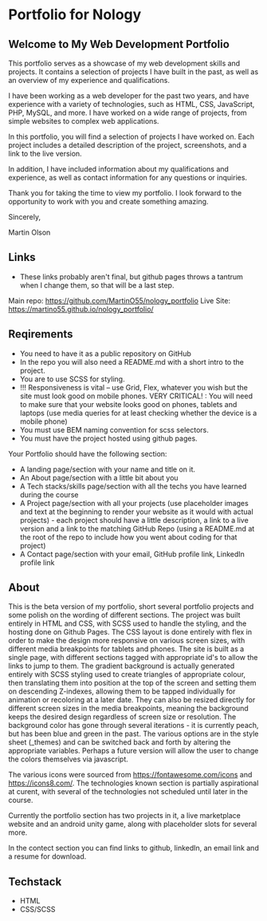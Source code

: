 # Portfolio for Nology

## Welcome to My Web Development Portfolio

This portfolio serves as a showcase of my web development skills and projects. It contains a selection of projects I have built in the past, as well as an overview of my experience and qualifications.

I have been working as a web developer for the past two years, and have experience with a variety of technologies, such as HTML, CSS, JavaScript, PHP, MySQL, and more. I have worked on a wide range of projects, from simple websites to complex web applications.

In this portfolio, you will find a selection of projects I have worked on. Each project includes a detailed description of the project, screenshots, and a link to the live version.

In addition, I have included information about my qualifications and experience, as well as contact information for any questions or inquiries.

Thank you for taking the time to view my portfolio. I look forward to the opportunity to work with you and create something amazing.

Sincerely,

Martin Olson

## Links

- These links probably aren't final, but github pages throws a tantrum when I change them, so that will be a last step.

Main repo: <https://github.com/MartinO55/nology_portfolio>
Live Site: <https://martino55.github.io/nology_portfolio/>

## Reqirements

- You need to have it as a public repository on GitHub
- In the repo you will also need a README.md with a short intro to the project.
- You are to use SCSS for styling.
- !!! Responsiveness is vital – use Grid, Flex, whatever you wish but the site must look good on mobile phones.
  VERY CRITICAL! : You will need to make sure that your website looks good on phones, tablets and laptops (use media queries for at least checking whether the device is a mobile phone)
- You must use BEM naming convention for scss selectors.
- You must have the project hosted using github pages.

Your Portfolio should have the following section:

- A landing page/section with your name and title on it.
- An About page/section with a little bit about you
- A Tech stacks/skills page/section with all the techs you have learned during the course
- A Project page/section with all your projects (use placeholder images and text at the beginning to render your website as it would with actual projects) - each project should have a little description, a link to a live version and a link to the matching GitHub Repo (using a README.md at the root of the repo to include how you went about coding for that project)
- A Contact page/section with your email, GitHub profile link, LinkedIn profile link

## About

This is the beta version of my portfolio, short several portfolio projects and some polish on the wording of different sections. The project was built entirely in HTML and CSS, with SCSS used to handle the styling, and the hosting done on Github Pages. The CSS layout is done entirely with flex in order to make the design more responsive on various screen sizes, with different media breakpoints for tablets and phones. The site is built as a single page, with different sections tagged with appropriate id's to allow the links to jump to them. The gradient background is actually generated entirely with SCSS styling used to create triangles of appropriate colour, then translating them into position at the top of the screen and setting them on descending Z-indexes, allowing them to be tapped individually for animation or recoloring at a later date. They can also be resized directly for different screen sizes in the media breakpoints, meaning the background keeps the desired design regardless of screen size or resolution. The background color has gone through several iterations - it is currently peach, but has been blue and green in the past. The various options are in the style sheet (\_themes) and can be switched back and forth by altering the appropriate variables. Perhaps a future version will allow the user to change the colors themselves via javascript.

The various icons were sourced from <https://fontawesome.com/icons> and <https://icons8.com/>. The technologies known section is partially aspirational at curent, with several of the technologies not scheduled until later in the course.

Currently the portfolio section has two projects in it, a live marketplace website and an android unity game, along with placeholder slots for several more.

In the contect section you can find links to github, linkedIn, an email link and a resume for download.

## Techstack

- HTML
- CSS/SCSS
